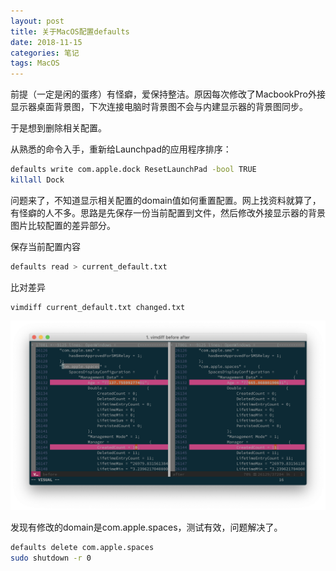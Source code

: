 ```yaml
---
layout: post
title: 关于MacOS配置defaults
date: 2018-11-15
categories: 笔记
tags: MacOS
---
```


前提（一定是闲的蛋疼）有怪癖，爱保持整洁。原因每次修改了MacbookPro外接显示器桌面背景图，下次连接电脑时背景图不会与内建显示器的背景图同步。

于是想到删除相关配置。

从熟悉的命令入手，重新给Launchpad的应用程序排序：
```bash
defaults write com.apple.dock ResetLaunchPad -bool TRUE
killall Dock
```
问题来了，不知道显示相关配置的domain值如何重置配置。网上找资料就算了，有怪癖的人不多。思路是先保存一份当前配置到文件，然后修改外接显示器的背景图片比较配置的差异部分。


保存当前配置内容
```bash
defaults read > current_default.txt
```

比对差异
```
vimdiff current_default.txt changed.txt
```

![screenshot](https://raw.githubusercontent.com/ly95/blog/master/_posts/2018-11-15-about-oxs-defaults/screenshot.png)

发现有修改的domain是com.apple.spaces，测试有效，问题解决了。
```bash
defaults delete com.apple.spaces
sudo shutdown -r 0
```
